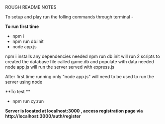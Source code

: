 ROUGH README NOTES

To setup and play run the folling commands through terminal - 

**To run first time**
- npm i
- npm run db:init
- node app.js

npm i installs any dependencies needed
npm run db:init will run 2 scripts to created the database file called game.db and populate with data needed
node app.js will run the server served with express.js

After first time running only "node app.js" will need to be used to run the server using node 

**To test **
- npm run cy:run

**Server is located at localhost:3000 , access registration page via http://localhost:3000/auth/register**
